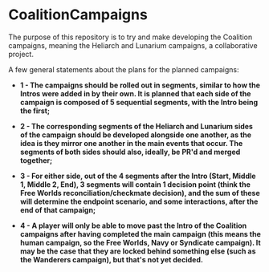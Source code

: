 # CoalitionCampaigns

The purpose of this repository is to try and make developing the Coalition campaigns, meaning the Heliarch and Lunarium campaigns, a collaborative project.

A few general statements about the plans for the planned campaigns:

- **1 - The campaigns should be rolled out in segments, similar to how the Intros were added in by their own. It is planned that each side of the campaign is composed of 5 sequential segments, with the Intro being the first;**

- **2 - The corresponding segments of the Heliarch and Lunarium sides of the campaign should be developed alongside one another, as the idea is they mirror one another in the main events that occur. The segments of both sides should also, ideally, be PR'd and merged together;**

- **3 - For either side, out of the 4 segments after the Intro (Start, Middle 1, Middle 2, End), 3 segments will contain 1 decision point (think the Free Worlds reconciliation/checkmate decision), and the sum of these will determine the endpoint scenario, and some interactions, after the end of that campaign;**

- **4 - A player will only be able to move past the Intro of the Coalition campaigns after having completed the main campaign (this means the human campaign, so the Free Worlds, Navy or Syndicate campaign). It may be the case that they are locked behind something else (such as the Wanderers campaign), but that's not yet decided.**






